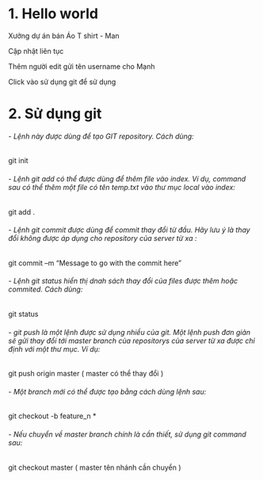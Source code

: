 # 1. Hello world

Xưởng dự án bán Áo T shirt - Man

Cập nhật liên tục 

Thêm người edit gửi tên username cho Mạnh 

Click vào sử dụng git để sử dụng

# 2. Sử dụng git

###### - Lệnh này được dùng để tạo GIT repository. Cách dùng:

  git init

###### - Lệnh git add có thể được dùng để thêm file vào index. Ví dụ, command sau có thể thêm một file có tên temp.txt vào thư mục local vào index:

  git add .

###### - Lệnh git commit được dùng để commit thay đổi từ đầu. Hãy lưu ý là thay đổi không được áp dụng cho repository của server từ xa :

  git commit –m “Message to go with the commit here”

###### - Lệnh git status hiển thị dnah sách thay đổi của files được thêm hoặc commited. Cách dùng:
  git status

###### - git push là một lệnh  được sử dụng nhiều của git. Một lệnh push đơn giản sẽ gửi thay đổi tới master branch của repositorys của server từ xa được chỉ định  với một thư mục. Ví dụ:

  git push origin master ( master có thể thay đổi )

###### - Một branch mới có thể được tạo bằng cách dùng lệnh sau:

  git checkout -b feature_n *

###### - Nếu chuyển về master branch chính là cần thiết, sử dụng git command sau:

  git checkout master ( master tên nhánh cần chuyển )
